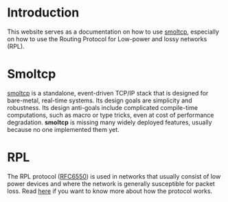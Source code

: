 # Introduction

This website serves as a documentation on how to use [smoltcp](https://github.com/smoltcp-rs/smoltcp), 
especially on how to use the Routing Protocol for Low-power and lossy networks (RPL).

# Smoltcp

[smoltcp](https://github.com/smoltcp-rs/smoltcp) is a standalone, event-driven TCP/IP stack that is designed for bare-metal, real-time systems.
Its design goals are simplicity and robustness.
Its design anti-goals include complicated compile-time computations,
such as macro or type tricks, even at cost of performance degradation.
**smoltcp** is missing many widely deployed features,
usually because no one implemented them yet.

# RPL

The RPL protocol ([RFC6550](https://datatracker.ietf.org/doc/html/rfc6550))
is used in networks that usually consist of low power devices and
where the network is generally susceptible for packet loss.
Read [here](./rpl_introduction.md) if you want to know more about how the protocol works.